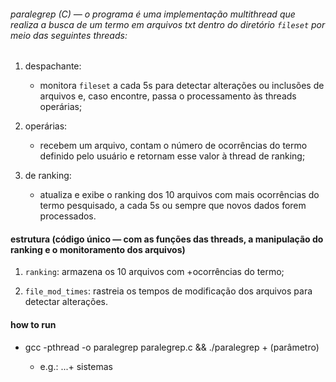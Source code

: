 ###### paralegrep (C) — o programa é uma implementação multithread que realiza a busca de um termo em arquivos txt dentro do diretório `fileset` por meio das seguintes threads:

1. despachante:
    - monitora `fileset` a cada 5s para detectar alterações ou inclusões de arquivos e, caso encontre, passa o processamento às threads operárias;

2. operárias:  
    - recebem um arquivo, contam o número de ocorrências do termo definido pelo usuário e retornam esse valor à thread de ranking;

3. de ranking:
    - atualiza e exibe o ranking dos 10 arquivos com mais ocorrências do termo pesquisado, a cada 5s ou sempre que novos dados forem processados.

#### estrutura (código único — com as funções das threads, a manipulação do ranking e o monitoramento dos arquivos)

1. `ranking`: armazena os 10 arquivos com +ocorrências do termo;

2. `file_mod_times`: rastreia os tempos de modificação dos arquivos para detectar alterações.

#### how to run

- gcc -pthread -o paralegrep paralegrep.c && ./paralegrep + <palavra> (parâmetro)
    
    - e.g.: ...+ sistemas